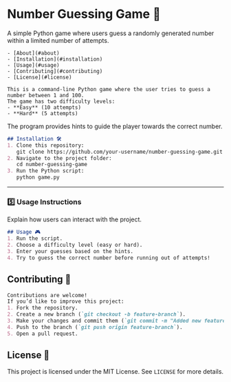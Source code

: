 # Number Guessing Game 🎯
A simple Python game where users guess a randomly generated number within a limited number of attempts.
```## Table of Contents
- [About](#about)
- [Installation](#installation)
- [Usage](#usage)
- [Contributing](#contributing)
- [License](#license)
```
```## About 📝
This is a command-line Python game where the user tries to guess a number between 1 and 100. 
The game has two difficulty levels:
- **Easy** (10 attempts)
- **Hard** (5 attempts)
```
The program provides hints to guide the player towards the correct number.
```md
## Installation 🛠️
1. Clone this repository:  
   git clone https://github.com/your-username/number-guessing-game.git
2. Navigate to the project folder:
   cd number-guessing-game
3. Run the Python script:
   python game.py
```
---

### 5️⃣ **Usage Instructions**  
Explain how users can interact with the project.  
```md
## Usage 🎮
1. Run the script.
2. Choose a difficulty level (easy or hard).
3. Enter your guesses based on the hints.
4. Try to guess the correct number before running out of attempts!
```

## Contributing 🤝
```md
Contributions are welcome!  
If you’d like to improve this project:
1. Fork the repository.
2. Create a new branch (`git checkout -b feature-branch`).
3. Make your changes and commit them (`git commit -m "Added new feature"`).
4. Push to the branch (`git push origin feature-branch`).
5. Open a pull request.
```
## License 📜
This project is licensed under the MIT License. See `LICENSE` for more details.



